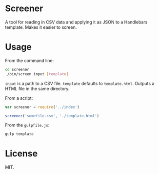 # Screener

A tool for reading in CSV data and applying it as JSON to a Handlebars template. Makes it easier to screen.

# Usage

From the command line:

```bash
cd screener
./bin/screen input [template]
```

`input` is a path to a CSV file. `template` defaults to `template.html`. Outputs a HTML file in the same directory.

From a script:

```javascript
var screener = require('../index')

screener('somefile.csv', './template.html')
```

From the `gulpfile.js`:

```bash
gulp template
```

# License

MIT.
